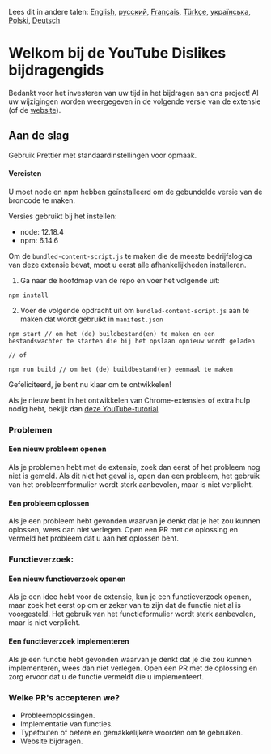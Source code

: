 Lees dit in andere talen: [English](CONTRIBUTINGen.md), [русский](CONTRIBUTINGru.md), [Français](CONTRIBUTINGfr.md), [Türkçe](CONTRIBUTINGtr.md), [українська](CONTRIBUTINGuk.md), [Polski](CONTRIBUTINGpl.md), [Deutsch](CONTRIBUTINGde.md)

# Welkom bij de YouTube Dislikes bijdragengids

Bedankt voor het investeren van uw tijd in het bijdragen aan ons project! Al uw wijzigingen worden weergegeven in de volgende versie van de extensie (of de [website](https://www.returnyoutubedislike.com/)).

## Aan de slag

Gebruik Prettier met standaardinstellingen voor opmaak.

#### Vereisten

U moet node en npm hebben geïnstalleerd om de gebundelde versie van de broncode te maken.

Versies gebruikt bij het instellen:

- node: 12.18.4
- npm: 6.14.6

Om de `bundled-content-script.js` te maken die de meeste bedrijfslogica van deze extensie bevat, moet u eerst alle afhankelijkheden installeren.

1. Ga naar de hoofdmap van de repo en voer het volgende uit:

```
npm install
```

2. Voer de volgende opdracht uit om `bundled-content-script.js` aan te maken dat wordt gebruikt in `manifest.json`

```
npm start // om het (de) buildbestand(en) te maken en een bestandswachter te starten die bij het opslaan opnieuw wordt geladen

// of

npm run build // om het (de) buildbestand(en) eenmaal te maken
```

Gefeliciteerd, je bent nu klaar om te ontwikkelen!

Als je nieuw bent in het ontwikkelen van Chrome-extensies of extra hulp nodig hebt, bekijk dan [deze YouTube-tutorial](https://www.youtube.com/watch?v=mdOj6HYE3_0)

### Problemen

#### Een nieuw probleem openen

Als je problemen hebt met de extensie, zoek dan eerst of het probleem nog niet is gemeld. Als dit niet het geval is, open dan een probleem, het gebruik van het probleemformulier wordt sterk aanbevolen, maar is niet verplicht.

#### Een probleem oplossen

Als je een probleem hebt gevonden waarvan je denkt dat je het zou kunnen oplossen, wees dan niet verlegen. Open een PR met de oplossing en vermeld het probleem dat u aan het oplossen bent.

### Functieverzoek:

#### Een nieuw functieverzoek openen

Als je een idee hebt voor de extensie, kun je een functieverzoek openen, maar zoek het eerst op om er zeker van te zijn dat de functie niet al is voorgesteld. Het gebruik van het functieformulier wordt sterk aanbevolen, maar is niet verplicht.

#### Een functieverzoek implementeren

Als je een functie hebt gevonden waarvan je denkt dat je die zou kunnen implementeren, wees dan niet verlegen. Open een PR met de oplossing en zorg ervoor dat u de functie vermeldt die u implementeert.

### Welke PR's accepteren we?

- Probleemoplossingen.
- Implementatie van functies.
- Typefouten of betere en gemakkelijkere woorden om te gebruiken.
- Website bijdragen.

